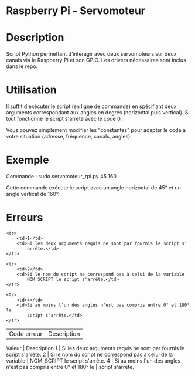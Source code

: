 Raspberry Pi - Servomoteur
==========================

Description
===========
Script Python permettant d’interagir avec deux servomoteurs sur deux canals
via le Raspberry Pi et son GPIO.
Les drivers nécessaires sont inclus dans le repo.

Utilisation
===========
Il suffit d'exécuter le script (en ligne de commande) en spécifiant deux
arguments correspondant aux angles en degrés (horizontal puis vertical).
Si tout fonctionne le script s'arrête avec le code 0.

Vous pouvez simplement modifier les "constantes" pour adapter le code à votre
situation (adresse, fréquence, canals, angles).

Exemple
=======
Commande : sudo servomoteur_rpi.py 45 160

Cette commande exécute le script avec un angle horizontal de 45° et un angle
vertical de 160°.

Erreurs
=======
<table>
	<tr>
		<td>Code erreur</td>
		<td>Description</td>
	</tr>
	
	<tr>
		<td>1</td>
		<td>Si les deux arguments requis ne sont par fournis le script s'
			arrête.</td>
	</tr>
	
	<tr>
		<td>2</td>
		<td>Si le nom du script ne correspond pas à celui de la variable
			NOM_SCRIPT le script s'arrête.</td>
	</tr>
	
	<tr>
		<td>4</td>
		<td>Si au moins l'un des angles n'est pas compris entre 0° et 180° le
			script s'arrête.</td>
	</tr>
</table>
Valeur | Description
     1 | Si les deux arguments requis ne sont par fournis le script s'arrête.
	 2 | Si le nom du script ne correspond pas à celui de la variable
	   | NOM_SCRIPT le script s'arrête.
	 4 | Si au moins l'un des angles n'est pas compris entre 0° et 180° le
	   | script s'arrête.